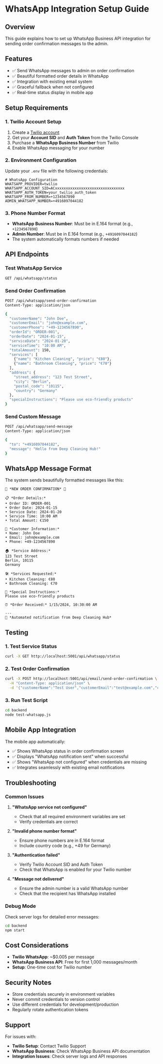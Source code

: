 # WhatsApp Integration Setup Guide

## Overview
This guide explains how to set up WhatsApp Business API integration for sending order confirmation messages to the admin.

## Features
- ✅ Send WhatsApp messages to admin on order confirmation
- ✅ Beautiful formatted order details in WhatsApp
- ✅ Integration with existing email system
- ✅ Graceful fallback when not configured
- ✅ Real-time status display in mobile app

## Setup Requirements

### 1. Twilio Account Setup
1. Create a [Twilio account](https://www.twilio.com/try-twilio)
2. Get your **Account SID** and **Auth Token** from the Twilio Console
3. Purchase a **WhatsApp Business Number** from Twilio
4. Enable WhatsApp messaging for your number

### 2. Environment Configuration
Update your `.env` file with the following credentials:

```env
# WhatsApp Configuration
WHATSAPP_PROVIDER=twilio
WHATSAPP_ACCOUNT_SID=ACxxxxxxxxxxxxxxxxxxxxxxxxxxxxxxxx
WHATSAPP_AUTH_TOKEN=your_twilio_auth_token
WHATSAPP_FROM_NUMBER=+1234567890
ADMIN_WHATSAPP_NUMBER=+4916097044182
```

### 3. Phone Number Format
- **WhatsApp Business Number**: Must be in E.164 format (e.g., `+1234567890`)
- **Admin Number**: Must be in E.164 format (e.g., `+4916097044182`)
- The system automatically formats numbers if needed

## API Endpoints

### Test WhatsApp Service
```bash
GET /api/whatsapp/status
```

### Send Order Confirmation
```bash
POST /api/whatsapp/send-order-confirmation
Content-Type: application/json

{
  "customerName": "John Doe",
  "customerEmail": "john@example.com",
  "customerPhone": "+49-1234567890",
  "orderId": "ORDER-001",
  "orderDate": "2024-01-15",
  "serviceDate": "2024-01-20",
  "serviceTime": "10:00 AM",
  "totalAmount": 150,
  "services": [
    {"name": "Kitchen Cleaning", "price": "€80"},
    {"name": "Bathroom Cleaning", "price": "€70"}
  ],
  "address": {
    "street_address": "123 Test Street",
    "city": "Berlin",
    "postal_code": "10115",
    "country": "Germany"
  },
  "specialInstructions": "Please use eco-friendly products"
}
```

### Send Custom Message
```bash
POST /api/whatsapp/send-message
Content-Type: application/json

{
  "to": "+4916097044182",
  "message": "Hello from Deep Cleaning Hub!"
}
```

## WhatsApp Message Format

The system sends beautifully formatted messages like this:

```
🎉 *NEW ORDER CONFIRMATION* 🎉

📋 *Order Details:*
• Order ID: ORDER-001
• Order Date: 2024-01-15
• Service Date: 2024-01-20
• Service Time: 10:00 AM
• Total Amount: €150

👤 *Customer Information:*
• Name: John Doe
• Email: john@example.com
• Phone: +49-1234567890

🏠 *Service Address:*
123 Test Street
Berlin, 10115
Germany

🛠️ *Services Requested:*
• Kitchen Cleaning: €80
• Bathroom Cleaning: €70

📝 *Special Instructions:*
Please use eco-friendly products

⏰ *Order Received:* 1/15/2024, 10:30:00 AM

---
🤖 *Automated notification from Deep Cleaning Hub*
```

## Testing

### 1. Test Service Status
```bash
curl -X GET http://localhost:5001/api/whatsapp/status
```

### 2. Test Order Confirmation
```bash
curl -X POST http://localhost:5001/api/email/send-order-confirmation \
  -H "Content-Type: application/json" \
  -d '{"customerName":"Test User","customerEmail":"test@example.com","customerPhone":"+49-1234567890","orderId":"TEST-001","orderDate":"2024-01-15","serviceDate":"2024-01-20","serviceTime":"10:00 AM","totalAmount":150,"services":[{"name":"Test Service","price":"€150"}],"address":{"street_address":"123 Test St","city":"Berlin","postal_code":"10115","country":"Germany"}}'
```

### 3. Run Test Script
```bash
cd backend
node test-whatsapp.js
```

## Mobile App Integration

The mobile app automatically:
- ✅ Shows WhatsApp status in order confirmation screen
- ✅ Displays "WhatsApp notification sent" when successful
- ✅ Shows "WhatsApp not configured" when credentials are missing
- ✅ Integrates seamlessly with existing email notifications

## Troubleshooting

### Common Issues

1. **"WhatsApp service not configured"**
   - Check that all required environment variables are set
   - Verify credentials are correct

2. **"Invalid phone number format"**
   - Ensure phone numbers are in E.164 format
   - Include country code (e.g., +49 for Germany)

3. **"Authentication failed"**
   - Verify Twilio Account SID and Auth Token
   - Check that WhatsApp is enabled for your Twilio number

4. **"Message not delivered"**
   - Ensure the admin number is a valid WhatsApp number
   - Check that the recipient has WhatsApp installed

### Debug Mode
Check server logs for detailed error messages:
```bash
cd backend
npm start
```

## Cost Considerations

- **Twilio WhatsApp**: ~$0.005 per message
- **WhatsApp Business API**: Free for first 1,000 messages/month
- **Setup**: One-time cost for Twilio number

## Security Notes

- Store credentials securely in environment variables
- Never commit credentials to version control
- Use different credentials for development/production
- Regularly rotate authentication tokens

## Support

For issues with:
- **Twilio Setup**: Contact Twilio Support
- **WhatsApp Business**: Check WhatsApp Business API documentation
- **Integration Issues**: Check server logs and API responses
